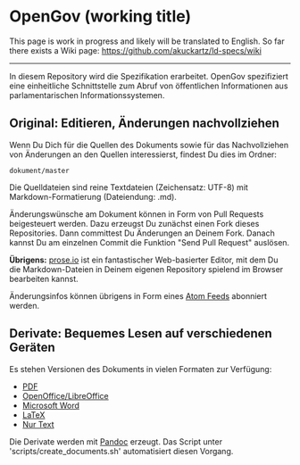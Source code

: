 # OpenGov (working title)

This page is work in progress and likely will be translated to English. So far there exists a Wiki page: https://github.com/akuckartz/ld-specs/wiki

***

In diesem Repository wird die Spezifikation erarbeitet. OpenGov spezifiziert eine einheitliche Schnittstelle zum Abruf von
öffentlichen Informationen aus parlamentarischen Informationssystemen.


Original: Editieren, Änderungen nachvollziehen
----------------------------------------------

Wenn Du Dich für die Quellen des Dokuments sowie für das Nachvollziehen von Änderungen an den Quellen interessierst, findest Du dies im Ordner:

    dokument/master

Die Quelldateien sind reine Textdateien (Zeichensatz: UTF-8) mit Markdown-Formatierung (Dateiendung: .md).

Änderungswünsche am Dokument können in Form von Pull Requests beigesteuert werden. Dazu erzeugst Du zunächst einen Fork dieses Repositories. Dann committest Du Änderungen an Deinem Fork. Danach kannst Du am einzelnen Commit die Funktion "Send Pull Request" auslösen.

**Übrigens:** [prose.io](http://prose.io/) ist ein fantastischer Web-basierter Editor, mit dem Du die Markdown-Dateien in Deinem eigenen Repository spielend im Browser bearbeiten kannst.

Änderungsinfos können übrigens in Form eines [Atom Feeds](https://github.com/akuckartz/ld-specs/commits/master.atom) abonniert werden.

Derivate: Bequemes Lesen auf verschiedenen Geräten
--------------------------------------------------

Es stehen Versionen des Dokuments in vielen Formaten zur Verfügung:

* [PDF](https://github.com/akuckartz/ld-specs/blob/master/dokument/pdf/document.pdf?raw=true)
* [OpenOffice/LibreOffice](https://github.com/akuckartz/ld-specs/blob/master/dokument/odt/document.odt?raw=true)
* [Microsoft Word](https://github.com/akuckartz/ld-specs/blob/master/dokument/docx/document.docx?raw=true)
* [LaTeX](https://github.com/akuckartz/ld-specs/blob/master/dokument/epub/document.epub?raw=true)
* [Nur Text](https://github.com/akuckartz/ld-specs/blob/master/dokument/plain/document.txt?raw=true)

Die Derivate werden mit [Pandoc](http://johnmacfarlane.net/pandoc/) erzeugt. Das Script unter 'scripts/create_documents.sh' automatisiert diesen Vorgang.
